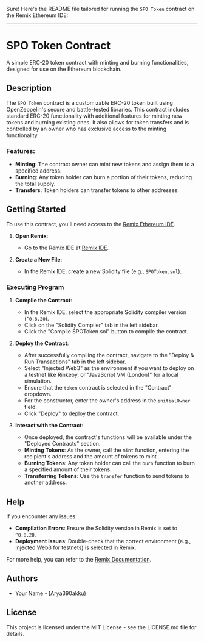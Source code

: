 Sure! Here's the README file tailored for running the `SPO Token` contract on the Remix Ethereum IDE:

---

# SPO Token Contract

A simple ERC-20 token contract with minting and burning functionalities, designed for use on the Ethereum blockchain.

## Description

The `SPO Token` contract is a customizable ERC-20 token built using OpenZeppelin's secure and battle-tested libraries. This contract includes standard ERC-20 functionality with additional features for minting new tokens and burning existing ones. It also allows for token transfers and is controlled by an owner who has exclusive access to the minting functionality.

### Features:
- **Minting**: The contract owner can mint new tokens and assign them to a specified address.
- **Burning**: Any token holder can burn a portion of their tokens, reducing the total supply.
- **Transfers**: Token holders can transfer tokens to other addresses.

## Getting Started

To use this contract, you'll need access to the [Remix Ethereum IDE](https://remix.ethereum.org/).

1. **Open Remix**:
   - Go to the Remix IDE at [Remix IDE](https://remix.ethereum.org/).

2. **Create a New File**:
   - In the Remix IDE, create a new Solidity file (e.g., `SPOToken.sol`).

### Executing Program

1. **Compile the Contract**:
   - In the Remix IDE, select the appropriate Solidity compiler version (`^0.8.20`).
   - Click on the "Solidity Compiler" tab in the left sidebar.
   - Click the "Compile SPOToken.sol" button to compile the contract.

2. **Deploy the Contract**:
   - After successfully compiling the contract, navigate to the "Deploy & Run Transactions" tab in the left sidebar.
   - Select "Injected Web3" as the environment if you want to deploy on a testnet like Rinkeby, or "JavaScript VM (London)" for a local simulation.
   - Ensure that the `token` contract is selected in the "Contract" dropdown.
   - For the constructor, enter the owner's address in the `initialOwner` field.
   - Click "Deploy" to deploy the contract.

3. **Interact with the Contract**:
   - Once deployed, the contract's functions will be available under the "Deployed Contracts" section.
   - **Minting Tokens**: As the owner, call the `mint` function, entering the recipient's address and the amount of tokens to mint.
   - **Burning Tokens**: Any token holder can call the `burn` function to burn a specified amount of their tokens.
   - **Transferring Tokens**: Use the `transfer` function to send tokens to another address.

## Help

If you encounter any issues:

- **Compilation Errors**: Ensure the Solidity version in Remix is set to `^0.8.20`.
- **Deployment Issues**: Double-check that the correct environment (e.g., Injected Web3 for testnets) is selected in Remix.

For more help, you can refer to the [Remix Documentation](https://remix-ide.readthedocs.io/).

## Authors

- Your Name - [Arya390akku)

## License

This project is licensed under the MIT License - see the LICENSE.md file for details.


